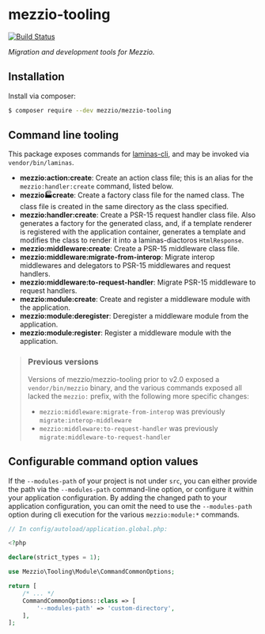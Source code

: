 # mezzio-tooling

[![Build Status](https://github.com/mezzio/mezzio-tooling/actions/workflows/continuous-integration.yml/badge.svg)](https://github.com/mezzio/mezzio-tooling/actions/workflows/continuous-integration.yml)

*Migration and development tools for Mezzio.*

## Installation

Install via composer:

```bash
$ composer require --dev mezzio/mezzio-tooling
```

## Command line tooling

This package exposes commands for [laminas-cli](https://docs.laminas.dev/laminas-cli), and may be invoked via `vendor/bin/laminas`.

- **mezzio:action:create**: Create an action class file; this is an alias for the `mezzio:handler:create` command, listed below.
- **mezzio:factory:create**: Create a factory class file for the named class.
  The class file is created in the same directory as the class specified.
- **mezzio:handler:create**: Create a PSR-15 request handler class file.
  Also generates a factory for the generated class, and, if a template renderer is registered with the application container, generates a template and modifies the class to render it into a laminas-diactoros `HtmlResponse`.
- **mezzio:middleware:create**: Create a PSR-15 middleware class file.
- **mezzio:middleware:migrate-from-interop**: Migrate interop middlewares and delegators to PSR-15 middlewares and request handlers.
- **mezzio:middleware:to-request-handler**: Migrate PSR-15 middleware to request handlers.
- **mezzio:module:create**: Create and register a middleware module with the application.
- **mezzio:module:deregister**: Deregister a middleware module from the application.
- **mezzio:module:register**: Register a middleware module with the application.

> ### Previous versions
>
> Versions of mezzio/mezzio-tooling prior to v2.0 exposed a `vendor/bin/mezzio` binary, and the various commands exposed all lacked the `mezzio:` prefix, with the following more specific changes:
>
> - `mezzio:middleware:migrate-from-interop` was previously `migrate:interop-middleware`
> - `mezzio:middleware:to-request-handler` was previously `migrate:middleware-to-request-handler`

## Configurable command option values

If the `--modules-path` of your project is not under `src`, you can either provide the path via the `--modules-path` command-line option, or configure it within your application configuration.
By adding the changed path to your application configuration, you can omit the need to use the `--modules-path` option during cli execution for the various `mezzio:module:*` commands.

```php
// In config/autoload/application.global.php:

<?php

declare(strict_types = 1);

use Mezzio\Tooling\Module\CommandCommonOptions;

return [
    /* ... */
    CommandCommonOptions::class => [
        '--modules-path' => 'custom-directory',
    ],
];
```
